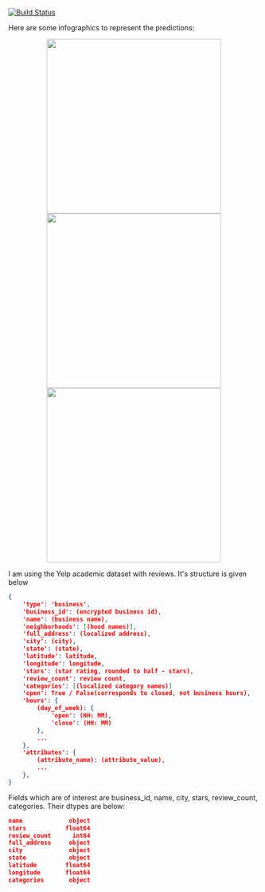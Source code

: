 [![Build Status](https://travis-ci.org/Yelp/dataset-examples.svg)](https://travis-ci.org/Yelp/dataset-examples)

Here are some infographics to represent the predictions:

<p align="center">
  <img src="https://github.com/saurabh21289/dataset-examples/blob/master/Charts/Chicken%20wings.png" width="350"/>
  <img src="https://github.com/saurabh21289/dataset-examples/blob/master/Charts/Sushi.png" width="350"/>
  <img src="https://github.com/saurabh21289/dataset-examples/blob/master/Charts/Noodles.png" width="350"/>
</p>

I am using the Yelp academic dataset with reviews. It's structure is given below

```json
{
    'type': 'business',
    'business_id': (encrypted business id),
    'name': (business name),
    'neighborhoods': [(hood names)],
    'full_address': (localized address),
    'city': (city),
    'state': (state),
    'latitude': latitude,
    'longitude': longitude,
    'stars': (star rating, rounded to half - stars),
    'review_count': review count,
    'categories': [(localized category names)]
    'open': True / False(corresponds to closed, not business hours),
    'hours': {
        (day_of_week): {
            'open': (HH: MM),
            'close': (HH: MM)
        },
        ...
    },
    'attributes': {
        (attribute_name): (attribute_value),
        ...
    },
}
```

Fields which are of interest are business_id, name, city, stars, review_count, categories. Their dtypes are below:

```json
name             object
stars           float64
review_count      int64
full_address     object
city             object
state            object
latitude        float64
longitude       float64
categories       object
```
